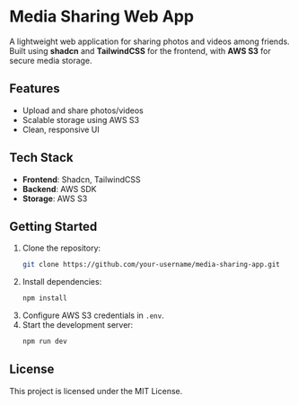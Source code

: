 # Media Sharing Web App

A lightweight web application for sharing photos and videos among friends. Built using **shadcn** and **TailwindCSS** for the frontend, with **AWS S3** for secure media storage.

## Features
- Upload and share photos/videos
- Scalable storage using AWS S3
- Clean, responsive UI

## Tech Stack
- **Frontend**: Shadcn, TailwindCSS
- **Backend**: AWS SDK
- **Storage**: AWS S3

## Getting Started
1. Clone the repository:
   ```bash
   git clone https://github.com/your-username/media-sharing-app.git
   ```
2. Install dependencies:
   ```bash
   npm install
   ```
3. Configure AWS S3 credentials in `.env`.
4. Start the development server:
   ```bash
   npm run dev
   ```

## License
This project is licensed under the MIT License.
